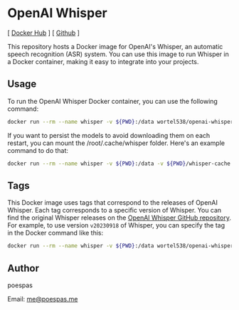 # OpenAI Whisper

[ [Docker Hub](https://hub.docker.com/r/wortel538/openai-whisper) ] [ [Github](https://github.com/poespas/openai-whisper-docker) ]

This repository hosts a Docker image for OpenAI's Whisper, an automatic speech recognition (ASR) system. You can use this image to run Whisper in a Docker container, making it easy to integrate into your projects.

## Usage

To run the OpenAI Whisper Docker container, you can use the following command:

```bash
docker run --rm --name whisper -v ${PWD}:/data wortel538/openai-whisper:latest whisper audio.wav
```

If you want to persist the models to avoid downloading them on each restart, you can mount the /root/.cache/whisper folder. Here's an example command to do that:

```bash
docker run --rm --name whisper -v ${PWD}:/data -v ${PWD}/whisper-cache:/root/.cache/whisper wortel538/openai-whisper:latest audio.wav
```

## Tags

This Docker image uses tags that correspond to the releases of OpenAI Whisper. Each tag corresponds to a specific version of Whisper. You can find the original Whisper releases on the [OpenAI Whisper GitHub repository](https://github.com/openai/whisper). For example, to use version `v20230918` of Whisper, you can specify the tag in the Docker command like this:

```bash
docker run --rm --name whisper -v ${PWD}:/data wortel538/openai-whisper:v20230918 whisper audio.wav
```

## Author

poespas

Email: me@poespas.me